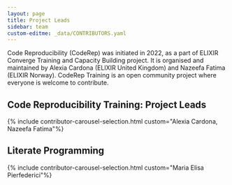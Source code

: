```yaml
---
layout: page
title: Project Leads
sidebar: team
custom-editme: _data/CONTRIBUTORS.yaml
---
```

Code Reproducibility (CodeRep) was initiated in 2022, as a part of ELIXIR Converge Training and Capacity Building project. It is organised and maintained by Alexia Cardona (ELIXIR United Kingdom) and Nazeefa Fatima (ELIXIR Norway). CodeRep Training is an open community project where everyone is welcome to contribute.

## Code Reproducibility Training: Project Leads
{% include contributor-carousel-selection.html custom="Alexia Cardona, Nazeefa Fatima"%}

## Literate Programming

{% include contributor-carousel-selection.html custom="Maria Elisa Pierfederici"%}
